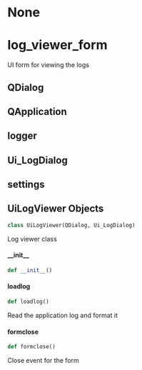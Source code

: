 # None

<a id="log_viewer_form"></a>

# log\_viewer\_form

UI form for viewing the logs

<a id="log_viewer_form.QDialog"></a>

## QDialog

<a id="log_viewer_form.QApplication"></a>

## QApplication

<a id="log_viewer_form.logger"></a>

## logger

<a id="log_viewer_form.Ui_LogDialog"></a>

## Ui\_LogDialog

<a id="log_viewer_form.settings"></a>

## settings

<a id="log_viewer_form.UiLogViewer"></a>

## UiLogViewer Objects

```python
class UiLogViewer(QDialog, Ui_LogDialog)
```

Log viewer class

<a id="log_viewer_form.UiLogViewer.__init__"></a>

#### \_\_init\_\_

```python
def __init__()
```

<a id="log_viewer_form.UiLogViewer.loadlog"></a>

#### loadlog

```python
def loadlog()
```

Read the application log and format it

<a id="log_viewer_form.UiLogViewer.formclose"></a>

#### formclose

```python
def formclose()
```

Close event for the form

